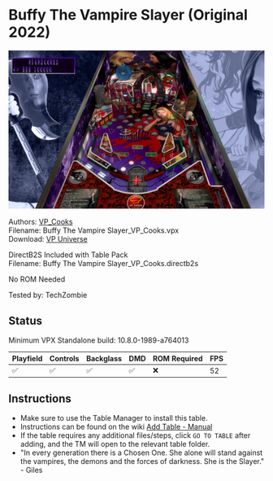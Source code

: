 # Buffy The Vampire Slayer (Original 2022)

![Table Preview](../../images/vpx-buffy.png)

Authors: [VP_Cooks](https://vpuniverse.com/profile/33960-vp_cooks/)  
Filename: Buffy The Vampire Slayer_VP_Cooks.vpx  
Download: [VP Universe](https://vpuniverse.com/files/file/11811-buffy-the-vampire-slayer-vp_cooks/)

DirectB2S Included with Table Pack  
Filename: Buffy The Vampire Slayer_VP_Cooks.directb2s

No ROM Needed

Tested by: TechZombie

## Status 

Minimum VPX Standalone build: 10.8.0-1989-a764013

| Playfield | Controls | Backglass | DMD | ROM Required | FPS | 
|-----------|----------|-----------|-----|--------------|-----|
| :white_check_mark: | :white_check_mark: | :white_check_mark: | :white_check_mark: | :x: | 52 |

## Instructions

- Make sure to use the Table Manager to install this table.
- Instructions can be found on the wiki [Add Table - Manual](https://github.com/LegendsUnchained/vpx-standalone-alp4k/wiki/%5B04%5D-%F0%9F%A7%A1-TM-%E2%80%90-Other-Features#add-table---manual)
- If the table requires any additional files/steps, click `GO TO TABLE` after adding, and the TM will open to the relevant table folder.
- "In every generation there is a Chosen One. She alone will stand against the vampires, the demons and the forces of darkness. She is the Slayer." - Giles

